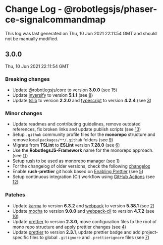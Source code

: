 # Change Log - @robotlegsjs/phaser-ce-signalcommandmap

This log was last generated on Thu, 10 Jun 2021 22:11:54 GMT and should not be manually modified.

## 3.0.0
Thu, 10 Jun 2021 22:11:54 GMT

### Breaking changes

- Update [@robotlegsjs/core](https://www.npmjs.com/package/@robotlegsjs/core) to version **3.0.0** (see [15](https://github.com/RobotlegsJS/RobotlegsJS-Framework/pull/15))
- Update [inversify](https://www.npmjs.com/package/inversify) to version **5.1.1** (see [8](https://github.com/RobotlegsJS/RobotlegsJS-Framework/pull/8))
- Update [tslib](https://www.npmjs.com/package/tslib) to version **2.2.0** and [typescript](https://www.npmjs.com/package/typescript) to version **4.2.4** (see [3](https://github.com/RobotlegsJS/RobotlegsJS-Framework/pull/3))

### Minor changes

- Update readmes and contributing guidelines, remove outdated references, fix broken links and update publish scripts (see [13](https://github.com/RobotlegsJS/RobotlegsJS-Framework/pull/13))
- Setup `.github` community profile files for the **monorepo** structure and remove local `packages/**/.github` folders (see [9](https://github.com/RobotlegsJS/RobotlegsJS-Framework/pull/9))
- Migrate from **TSLint** to **ESLint** version **7.28.0** (see [6](https://github.com/RobotlegsJS/RobotlegsJS-Framework/pull/6))
- Use the **RobotlegsJS-Framework** name for the monorepo approach. (see [11](https://github.com/RobotlegsJS/RobotlegsJS-Framework/pull/11))
- Setup [rush](https://rushjs.io/) to be used as monorepo manager (see [1](https://github.com/RobotlegsJS/RobotlegsJS-Framework/pull/1))
- For the changelog of older versions, check the following [changelog](https://github.com/RobotlegsJS/RobotlegsJS-Phaser-CE-SignalCommandMap/tree/master/CHANGELOG.md)
- Enable **rush-prettier** git hook based on [Enabling Prettier](https://rushjs.io/pages/maintainer/enabling_prettier/) (see [5](https://github.com/RobotlegsJS/RobotlegsJS-Framework/pull/5))
- Setup continuous integration (CI) workflow using [GitHub Actions](https://docs.github.com/en/actions) (see [12](https://github.com/RobotlegsJS/RobotlegsJS-Framework/pull/12))

### Patches

- Update [karma](https://www.npmjs.com/package/karma) to version **6.3.2** and [webpack](https://www.npmjs.com/package/webpack) to version **5.38.1** (see [2](https://github.com/RobotlegsJS/RobotlegsJS-Framework/pull/2))
- Update [mocha](https://www.npmjs.com/package/mocha) to version **9.0.0** and [webpack-cli](https://www.npmjs.com/package/webpack-cli) to version **4.7.2** (see [10](https://github.com/RobotlegsJS/RobotlegsJS-Framework/pull/10))
- Update [prettier](https://www.npmjs.com/package/prettier) to version **2.3.0**, move configuration files to the root of mono repo structure and apply prettier changes (see [4](https://github.com/RobotlegsJS/RobotlegsJS-Framework/pull/4))
- Update [prettier](https://www.npmjs.com/package/prettier) to version **2.3.1**, update prettier badge and add project-specific files to global `.gitignore` and `.prettierignore` files (see [7](https://github.com/RobotlegsJS/RobotlegsJS-Framework/pull/7))

